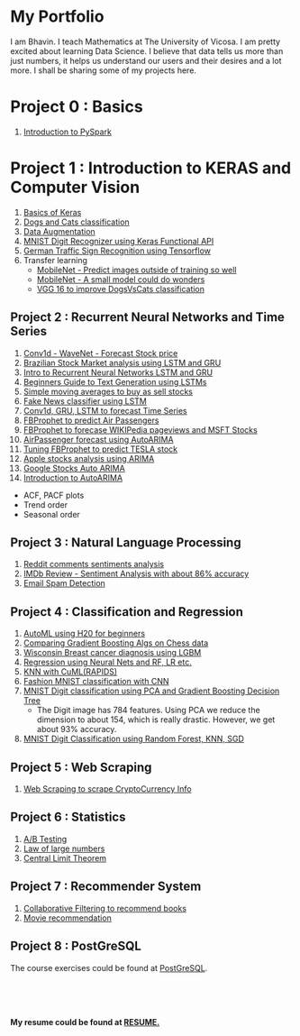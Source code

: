 # My Portfolio

I am Bhavin. I teach Mathematics at The University of Vicosa. I am pretty excited about learning Data Science. I believe that data tells us more than just numbers, it helps us understand our users and their desires and a lot more. I shall be sharing some of my projects here.

# Project 0 : Basics
1. [Introduction to PySpark](https://www.kaggle.com/bhavinmoriya/introduction-to-pyspark)

# Project 1 : Introduction to KERAS and Computer Vision

1. [Basics of Keras](https://www.kaggle.com/bhavinmoriya/playing-with-keras)
2. [Dogs and Cats classification](https://www.kaggle.com/bhavinmoriya/dogs-and-cats-classification-by-cnn-and-vgg16)
3. [Data Augmentation](https://www.kaggle.com/bhavinmoriya/dataaugmentation-with-keras)
4. [MNIST Digit Recognizer using Keras Functional API](https://www.kaggle.com/bhavinmoriya/mnist-digit-recognizer-using-functional-api)
5. [German Traffic Sign Recognition using Tensorflow](https://www.kaggle.com/bhavinmoriya/intro-to-tensorflow-german-traffic-sign-recog)
6. Transfer learning
   - [MobileNet - Predict images outside of training so well](https://www.kaggle.com/bhavinmoriya/mobilenet-small-but-real-good-too)
   - [MobileNet - A small model could do wonders](https://www.kaggle.com/bhavinmoriya/mobilenet-finetune-to-custom-datasets-99-acc)
   - [VGG 16 to improve DogsVsCats classification](https://www.kaggle.com/bhavinmoriya/dogs-and-cats-classification-by-cnn-and-vgg16)

## Project 2 : Recurrent Neural Networks and Time Series

1. [Conv1d - WaveNet - Forecast Stock price](https://www.kaggle.com/bhavinmoriya/conv1d-wavenet-forecast-stock-price)
2. [Brazilian Stock Market analysis using LSTM and GRU](https://www.kaggle.com/bhavinmoriya/brazilian-stock-market-analysis-using-lstm-gru)
3. [Intro to Recurrent Neural Networks LSTM and GRU](https://www.kaggle.com/bhavinmoriya/intro-to-recurrent-neural-networks-lstm-gru)
4. [Beginners Guide to Text Generation using LSTMs](https://www.kaggle.com/bhavinmoriya/beginners-guide-to-text-generation-using-lstms)
5. [Simple moving averages to buy as sell stocks](https://www.kaggle.com/bhavinmoriya/simple-moving-averages-to-buy-as-sell-stocks/edit)
6. [Fake News classifier using LSTM](https://www.kaggle.com/bhavinmoriya/fake-news-classifier-using-lstm)
7. [Conv1d, GRU, LSTM to forecast Time Series](https://www.kaggle.com/bhavinmoriya/neural-nets-for-prediction-of-the-google-stock)
8. [FBProphet to predict Air Passengers](https://www.kaggle.com/bhavinmoriya/playing-with-fb-prophet-great-prediction)
9. [FBProphet to forecase WIKIPedia pageviews and MSFT Stocks](https://www.kaggle.com/bhavinmoriya/facebook-prophet-wikipedia-msft-forecast)
10. [AirPassenger forecast using AutoARIMA](https://www.kaggle.com/bhavinmoriya/airpassenger-autoarima-almost-accurate-preds)
11. [Tuning FBProphet to predict TESLA stock](https://www.kaggle.com/bhavinmoriya/prophet-for-tesla-stock-prediction?scriptVersionId=82301626)
12. [Apple stocks analysis using ARIMA](https://www.kaggle.com/bhavinmoriya/apple-stocks-analysis-using-arima)
13. [Google Stocks Auto ARIMA](https://www.kaggle.com/bhavinmoriya/google-stocks-auto-arima)
14. [Introduction to AutoARIMA](https://www.kaggle.com/bhavinmoriya/google-stocks-auto-arima#Stationarity)
   - ACF, PACF plots 
   - Trend order
   - Seasonal order

## Project 3 : Natural Language Processing

1. [Reddit comments sentiments analysis](https://www.kaggle.com/bhavinmoriya/sentiment-analysis-using-textblob-and-embedding?scriptVersionId=85101317)
2. [IMDb Review - Sentiment Analysis with about 86% accuracy](https://www.kaggle.com/bhavinmoriya/imdb-review-sentiment-analysis-using-conv1d)
3. [Email Spam Detection](https://www.kaggle.com/bhavinmoriya/email-spam-detection#Back-to-out-problem)

## Project 4 : Classification and Regression

1. [AutoML using H20 for beginners](https://www.kaggle.com/bhavinmoriya/automl-using-h20-for-beginners)
2. [Comparing Gradient Boosting Algs on Chess data](https://www.kaggle.com/bhavinmoriya/comparing-gradient-boosting-algs-on-chess-data)
3. [Wisconsin Breast cancer diagnosis using LGBM](https://www.kaggle.com/bhavinmoriya/wisconsin-breast-cancer-diagnosis-using-lgbm)
4. [Regression using Neural Nets and RF, LR etc.](https://www.kaggle.com/bhavinmoriya/regression-using-neural-nets-and-rf-lr-etc)
5. [KNN with CuML(RAPIDS)](https://www.kaggle.com/bhavinmoriya/knn-with-cuml-gpu-could-be-heaven?scriptVersionId=82137414)
6. [Fashion MNIST classification with CNN](https://www.kaggle.com/bhavinmoriya/fashion-mnist-with-keras-88-accuracy)
7. [MNIST Digit classification using PCA and Gradient Boosting Decision Tree](https://www.kaggle.com/bhavinmoriya/mnist-with-pca-and-gbdt)
   - The Digit image has 784 features. Using PCA we reduce the dimension to about 154, which is really drastic. However, we get about 93% accuracy.
8. [MNIST Digit Classification using Random Forest, KNN, SGD](https://www.kaggle.com/bhavinmoriya/mnist-digit-classification-using-sgd-knn-rf?scriptVersionId=82139615)

## Project 5 : Web Scraping

1. [Web Scraping to scrape CryptoCurrency Info](https://www.kaggle.com/bhavinmoriya/web-scraping-to-scrape-cryptocurrency-info?scriptVersionId=83136084)

## Project 6 : Statistics

1. [A/B Testing](https://www.kaggle.com/bhavinmoriya/ab-testing-again)
2. [Law of large numbers](https://www.kaggle.com/bhavinmoriya/law-of-large-numbers)
3. [Central Limit Theorem](https://www.kaggle.com/bhavinmoriya/central-limit-theorem)

## Project 7 : Recommender System

1. [Collaborative Filtering to recommend books](https://www.kaggle.com/bhavinmoriya/book-recommender-system-collaborative-filtering)
2. [Movie recommendation](https://www.kaggle.com/bhavinmoriya/getting-started-with-a-movie-recommendation-system)

## Project 8 : PostGreSQL

The course exercises could be found at [PostGreSQL](https://github.com/bhavinmoriya/Postgres).

<br />
<br />
<br />

**My resume could be found at [RESUME.](https://www.dropbox.com/s/4n598kyx6yw3kch/CV.pdf?dl=0)**






 




